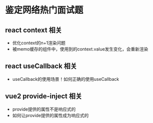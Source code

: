 # 鉴定网络热门面试题

## react context 相关
- 优化context的n+1渲染问题
- 被memo缓存的组件中，使用到的context.value发生变化，会重新渲染

## react useCallback 相关
- useCallback的使用场景！如何正确的使用useCallback

## vue2 provide-inject 相关
- provide提供的属性不是响应式的
- 如何让provide提供的属性成为响应式的
